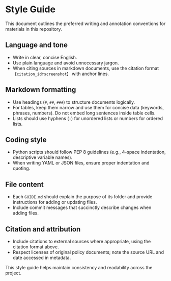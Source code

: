 # Style Guide

This document outlines the preferred writing and annotation conventions for materials in this repository.

## Language and tone

- Write in clear, concise English.
- Use plain language and avoid unnecessary jargon.
- When citing sources in markdown documents, use the citation format `【citation_id†screenshot】` with anchor lines.

## Markdown formatting

- Use headings (`#`, `##`, `###`) to structure documents logically.
- For tables, keep them narrow and use them for concise data (keywords, phrases, numbers). Do not embed long sentences inside table cells.
- Lists should use hyphens (`-`) for unordered lists or numbers for ordered lists.

## Coding style

- Python scripts should follow PEP 8 guidelines (e.g., 4-space indentation, descriptive variable names).
- When writing YAML or JSON files, ensure proper indentation and quoting.

## File content

- Each `GUIDE.md` should explain the purpose of its folder and provide instructions for adding or updating files.
- Include commit messages that succinctly describe changes when adding files.

## Citation and attribution

- Include citations to external sources where appropriate, using the citation format above.
- Respect licenses of original policy documents; note the source URL and date accessed in metadata.

This style guide helps maintain consistency and readability across the project.
